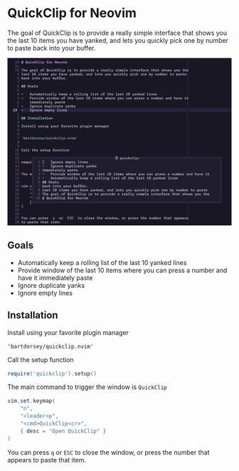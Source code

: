 # QuickClip for Neovim

The goal of QuickClip is to provide a really simple interface that shows you the
last 10 items you have yanked, and lets you quickly pick one by number to paste
back into your buffer.

![quickclip](./quickclip.png)

## Goals

-   Automatically keep a rolling list of the last 10 yanked lines
-   Provide window of the last 10 items where you can press a number and have it
    immediately paste
-   Ignore duplicate yanks
-   Ignore empty lines

## Installation

Install using your favorite plugin manager

```text
'bartdorsey/quickclip.nvim'
```

Call the setup function

```lua
require('quickclip').setup()
```

The main command to trigger the window is `QuickClip`

```lua
vim.set.keymap(
    "n",
    "<leader>p",
    "<cmd>QuickClip<cr>",
    { desc = "Open QuickClip" }
)
```

You can press `q` or `ESC` to close the window, or press the number that appears
to paste that item.
